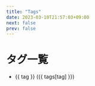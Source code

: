 ```yaml
---
title: "Tags"
date: 2023-03-10T21:57:03+09:00
next: false
prev: false
---
```


<script setup>
import { data as posts } from '../.vitepress/theme/posts.data.ts'

var tags = {}
posts.forEach(post => {
    if (post.frontmatter.tags) {
        post.frontmatter.tags.forEach(tag => {
            if (tags[tag] === undefined) {
                tags[tag] = 1
            } else {
                tags[tag] += 1
            }
        })
    }
})

var tag_list = Object.keys(tags)
// console.log(tag_list)
</script>

<h1>タグ一覧</h1>
<ul>
  <li v-for="tag of tag_list">
    <a :href="'/tags/' + encodeURIComponent(tag.replaceAll(' ', '')) + '/'">{{ tag }} ({{ tags[tag] }})</a>
      <!-- <a :href="'/shincode_blog_with_vitepress' + post.url">{{ post.frontmatter.title }}</a> -->
  </li>
</ul>
